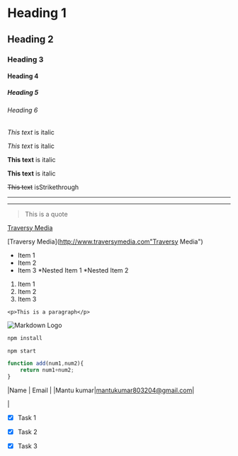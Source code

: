 <!-- Headings -->
# Heading 1
## Heading 2
### Heading 3 
#### Heading 4
##### Heading 5
###### Heading 6

<!-- Italics -->
*This text* is italic

_This text_ is italic

<!-- Strong -->
**This text** is italic

__This text__ is italic

<!-- Strikethrough -->
~~This text~~ isStrikethrough

<!-- Horizontal Rule -->

---
___

<!-- Blockquote -->
> This is a quote

<!-- Links -->
[Traversy Media](http://www.traversymedia.com)

[Traversy Media](http://www.traversymedia.com"Traversy Media")

<!-- UL -->
* Item 1
* Item 2
* Item 3
  *Nested Item 1
  *Nested Item 2

<!-- OL -->
1. Item 1
1. Item 2
1. Item 3

<!-- Inline Code Block -->
`<p>This is a paragraph</p>`

<!-- Images -->
![Markdown Logo](https://markdown-here.com/img/icon256.png)

<!-- Github Markdown -->

<!-- Code Blocks -->
```bash
npm install

npm start
```

```javascript
function add(num1,num2){
    return num1+num2;
}
```

<!-- Tables -->

|Name       | Email                    |
|Mantu kumar|mantukumar803204@gmail.com|

<!-- Task Lists -->
|
* [x] Task 1
* [x] Task 2
* [x] Task 3


